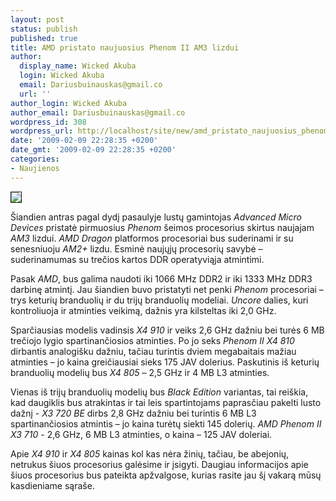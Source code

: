 ```yaml
---
layout: post
status: publish
published: true
title: AMD pristato naujuosius Phenom II AM3 lizdui
author:
  display_name: Wicked Akuba
  login: Wicked Akuba
  email: Dariusbuinauskas@gmail.co
  url: ''
author_login: Wicked Akuba
author_email: Dariusbuinauskas@gmail.co
wordpress_id: 308
wordpress_url: http://localhost/site/new/amd_pristato_naujuosius_phenom_ii_am3_lizdui/
date: '2009-02-09 22:28:35 +0200'
date_gmt: '2009-02-09 22:28:35 +0200'
categories:
- Naujienos
---
```

<div class="imgright"><img src="http://svarke.technews.lt/amdlogo.gif" border="1" /></div>
<p>Šiandien antras pagal dydį pasaulyje lustų gamintojas <i>Advanced Micro Devices</i> pristatė pirmuosius <i>Phenom</i> šeimos procesorius skirtus naujajam <i>AM3</i> lizdui. <i>AMD Dragon</i> platformos procesoriai bus suderinami ir su senesniuoju <i>AM2+</i> lizdu. Esminė naujųjų procesorių savybė – suderinamumas su trečios kartos DDR operatyviąja atmintimi. </p>
<p>Pasak <i>AMD</i>, bus galima naudoti iki 1066 MHz DDR2 ir iki 1333 MHz DDR3 darbinę atmintį. Jau šiandien buvo pristatyti net penki <i>Phenom</i> procesoriai – trys keturių branduolių ir du trijų branduolių modeliai. <i>Uncore</i> dalies, kuri kontroliuoja ir atminties veikimą, dažnis yra kilsteltas iki 2,0 GHz.</p>
<p>Sparčiausias modelis vadinsis <i>X4 910</i> ir veiks 2,6 GHz dažniu bei turės 6 MB trečiojo lygio spartinančiosios atminties. Po jo seks <i>Phenom II X4 810</i>  dirbantis analogišku dažniu, tačiau turintis dviem megabaitais mažiau atminties – jo kaina greičiausiai sieks 175 JAV dolerius.  Paskutinis iš keturių branduolių modelių bus <i>X4 805</i> – 2,5 GHz ir 4 MB L3 atminties. </p>
<p>Vienas iš trijų branduolių modelių bus <i>Black Edition</i> variantas, tai reiškia, kad daugiklis bus atrakintas ir tai leis spartintojams paprasčiau pakelti lusto dažnį - <i>X3 720 BE</i> dirbs 2,8 GHz dažniu bei turintis 6 MB L3 spartinančiosios atmintis – jo kaina turėtų siekti 145 dolerių. <i>AMD Phenom II X3 710</i> - 2,6 GHz, 6 MB L3 atminties, o kaina – 125 JAV doleriai.</p>
<p>Apie <i>X4 910</i> ir <i>X4 805</i> kainas kol kas nėra žinių, tačiau, be abejonių, netrukus šiuos procesorius galėsime ir įsigyti. Daugiau informacijos apie šiuos procesorius bus pateikta apžvalgose, kurias rasite jau šį vakarą mūsų kasdieniame sąraše.</p>
